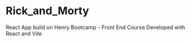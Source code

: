 # Rick_and_Morty

React App build on Henry Bootcamp - Front End Course
Developed with React and Vite
